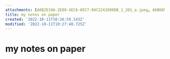 ```yaml
---
attachments: [A6B2E19A-2E88-4EC6-85C7-94C2241E06DB_1_201_a.jpeg, A6B60599-029F-4556-953F-7561D06F0370_1_201_a.jpeg, BD5D0BAE-D08C-4728-874D-488DD24E0D45_1_201_a.jpeg, E487BE4D-07D7-4DD7-B4E5-D78BC6E66B9C_1_201_a.jpeg]
title: my notes on paper
created: '2022-10-11T10:26:59.143Z'
modified: '2022-10-11T10:27:48.725Z'
---
```


# my notes on paper


